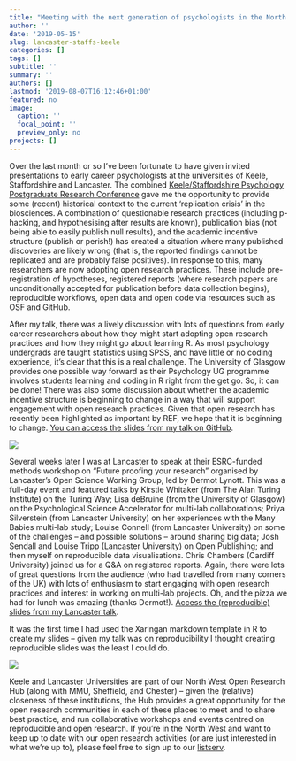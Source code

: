 ```yaml
---
title: "Meeting with the next generation of psychologists in the North West to talk about reproducibility and open research, May/June 2019"
author: ''
date: '2019-05-15'
slug: lancaster-staffs-keele
categories: []
tags: []
subtitle: ''
summary: ''
authors: []
lastmod: '2019-08-07T16:12:46+01:00'
featured: no
image:
  caption: ''
  focal_point: ''
  preview_only: no
projects: []
---
```

Over the last month or so I’ve been fortunate to have given invited presentations to early career psychologists at the universities of Keele, Staffordshire and Lancaster. The combined [Keele/Staffordshire Psychology Postgraduate Research Conference](https://www.eventbrite.co.uk/e/keele-staffs-joint-psychology-pgr-conference-2019-tickets-57593446549#) gave me the opportunity to provide some (recent) historical context to the current ‘replication crisis’ in the biosciences. A combination of questionable research practices (including p-hacking, and hypothesising after results are known), publication bias (not being able to easily publish null results), and the academic incentive structure (publish or perish!) has created a situation where many published discoveries are likely wrong (that is, the reported findings cannot be replicated and are probably false positives). In response to this, many researchers are now adopting open research practices. These include pre-registration of hypotheses, registered reports (where research papers are unconditionally accepted for publication before data collection begins), reproducible workflows, open data and open code via resources such as OSF and GitHub.  
 
After my talk, there was a lively discussion with lots of questions from early career researchers about how they might start adopting open research practices and how they might go about learning R. As most psychology undergrads are taught statistics using SPSS, and have little or no coding experience, it’s clear that this is a real challenge. The University of Glasgow provides one possible way forward as their Psychology UG programme involves students learning and coding in R right from the get go. So, it can be done! There was also some discussion about whether the academic incentive structure is beginning to change in a way that will support engagement with open research practices. Given that open research has recently been highlighted as important by REF, we hope that it is beginning to change. [You can access the slides from my talk on GitHub](http://ajstewartlang.github.io/talks/Keele_Staffs_talk.pdf).
 
![](http://ajstewartlang.github.io/images/Lancaster1.png)
 
Several weeks later I was at Lancaster to speak at their ESRC-funded methods workshop on “Future proofing your research” organised by Lancaster’s Open Science Working Group, led by Dermot Lynott. This was a full-day event and featured talks by Kirstie Whitaker (from The Alan Turing Institute) on the Turing Way; Lisa deBruine (from the University of Glasgow) on the Psychological Science Accelerator for multi-lab collaborations; Priya Silverstein (from Lancaster University) on her experiences with the Many Babies multi-lab study; Louise Connell (from Lancaster University) on some of the challenges – and possible solutions – around sharing big data; Josh Sendall and Louise Tripp (Lancaster University) on Open Publishing; and then myself on reproducible data visualisations. Chris Chambers (Cardiff University) joined us for a Q&A on registered reports. Again, there were lots of great questions from the audience (who had travelled from many corners of the UK) with lots of enthusiasm to start engaging with open research practices and interest in working on multi-lab projects. Oh, and the pizza we had for lunch was amazing (thanks Dermot!). [Access the (reproducible) slides from my Lancaster talk](http://ajstewartlang.github.io/Lancaster_talk/talk_xaringan).
 
It was the first time I had used the Xaringan markdown template in R to create my slides – given my talk was on reproducibility I thought creating reproducible slides was the least I could do.

![](http://ajstewartlang.github.io/images/image1.jpg)

Keele and Lancaster Universities are part of our North West Open Research Hub (along with MMU, Sheffield, and Chester) – given the (relative) closeness of these institutions, the Hub provides a great opportunity for the open research communities in each of these places to meet and to share best practice, and run collaborative workshops and events centred on reproducible and open research. If you’re in the North West and want to keep up to date with our open research activities (or are just interested in what we’re up to), please feel free to sign up to our [listserv](https://listserv.manchester.ac.uk/cgi-bin/wa?SUBED1=open_research&A=1). 
